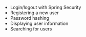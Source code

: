 - Login/logout with Spring Security
- Registering a new user
- Password hashing
- Displaying user information
- Searching for users
